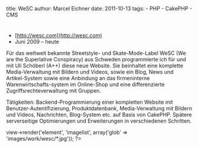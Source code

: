 title: WeSC
author: Marcel Eichner
date: 2011-10-13
tags: 
	- PHP
	- CakePHP
	- CMS

# <?= $pageTitle ?>

* [http://wesc.com](http://wesc.com)
* Juni 2009 – heute

Für das weltweit bekannte Streetstyle- und Skate-Mode-Label WeSC (We are the
Superlative Conspiracy) aus Schweden programmierte ich für und mit Uli
Schöberl (A++) diese neue Website. Sie beinhaltet eine komplette
Media-Verwaltung mit Bildern und Videos, sowie ein Blog, News und
Artikel-System sowie eine Anbindung an das firmeninterne
Warenwirtschafts-system im Online-Shop und eine differenzierte
Zugriffsrechteverwaltung mit Gruppen.

Tätigkeiten: Backend-Programmierung einer kompletten Website mit
Benutzer-Autentifizierung, Produktdatenbank, Media-Verwaltung mit Bildern und
Videos, Nachrichten, Blog-System etc. auf Basis von CakePHP. Spätere
serverseitige Optimierungen und Erweiterungen in verschiedenen Schritten.

<?= $this->view->render('element', 'imagelist', array('glob' => 'images/work/wesc/*.jpg')); ?>